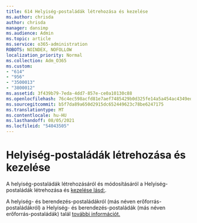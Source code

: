 ```yaml
---
title: 614 Helyiség-postaládák létrehozása és kezelése
ms.author: chrisda
author: chrisda
manager: dansimp
ms.audience: Admin
ms.topic: article
ms.service: o365-administration
ROBOTS: NOINDEX, NOFOLLOW
localization_priority: Normal
ms.collection: Adm_O365
ms.custom:
- "614"
- "956"
- "3500013"
- "3800012"
ms.assetid: 3f439b79-7eda-4dd7-857e-ce0a10130c88
ms.openlocfilehash: 76c4ec598acfd81e7aef7485429b0d325fe14a5a454ac4349ed3c8f90f930a89
ms.sourcegitcommit: b5f7da89a650d2915dc652449623c78be6247175
ms.translationtype: MT
ms.contentlocale: hu-HU
ms.lasthandoff: 08/05/2021
ms.locfileid: "54043505"
---
```

# <a name="how-to-create-and-manage-room-mailboxes"></a>Helyiség-postaládák létrehozása és kezelése

A helyiség-postaládák létrehozásáról és módosításáról a Helyiség-postaládák létrehozása és [kezelése lásd:](https://technet.microsoft.com/library/jj215781.aspx).

A helyiség- és berendezés-postaládákról (más néven erőforrás-postaládákról) a Helyiség- és berendezés-postaládák (más néven erőforrás-postaládák) talál [további információt.](https://docs.microsoft.com/microsoft-365/admin/manage/room-and-equipment-mailboxes)
